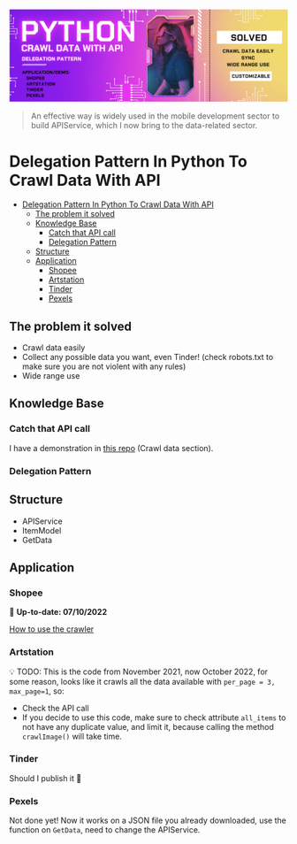 <p align="center">
  <br />
    <a title="banner" href="#"><img width="600px" src="img/banner.png" alt="banner" /></a>
  <br/>
</p>

> An effective way is widely used in the mobile development sector to build APIService, which I now bring to the data-related sector.

# Delegation Pattern In Python To Crawl Data With API

- [Delegation Pattern In Python To Crawl Data With API](#delegation-pattern-in-python-to-crawl-data-with-api)
  - [The problem it solved](#the-problem-it-solved)
  - [Knowledge Base](#knowledge-base)
    - [Catch that API call](#catch-that-api-call)
    - [Delegation Pattern](#delegation-pattern)
  - [Structure](#structure)
  - [Application](#application)
    - [Shopee](#shopee)
    - [Artstation](#artstation)
    - [Tinder](#tinder)
    - [Pexels](#pexels)

## The problem it solved

- Crawl data easily
- Collect any possible data you want, even Tinder! (check robots.txt to make sure you are not violent with any rules)
- Wide range use

## Knowledge Base

### Catch that API call

I have a demonstration in [this repo](https://github.com/comphilano/ds_final/blob/main/Slide.pdf) (Crawl data section).

### Delegation Pattern

## Structure

- APIService
- ItemModel
- GetData

## Application

### Shopee

 :loudspeaker: **Up-to-date: 07/10/2022**

 [How to use the crawler](https://github.com/comphilano/ds_final#crawler)

### Artstation

:bulb: TODO: This is the code from November 2021, now October 2022, for some reason, looks like it crawls all the data available with `per_page = 3, max_page=1`, so:

- Check the API call
- If you decide to use this code, make sure to check attribute `all_items` to not have any duplicate value, and limit it, because calling the method `crawlImage()` will take time.

### Tinder

Should I publish it 🤔

### Pexels

Not done yet! Now it works on a JSON file you already downloaded, use the function on `GetData`, need to change the APIService.
